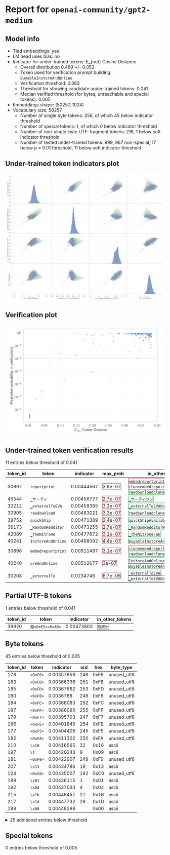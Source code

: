 # Report for `openai-community/gpt2-medium`

## Model info

* Tied embeddings: yes
* LM head uses bias: no
* Indicator for under-trained tokens: E_{out} Cosine Distance
  * Overall distribution 0.489 +/- 0.053
  * Token used for verification prompt building: `BuyableInstoreAndOnline`
  * Verification threshold: 0.383
  * Threshold for showing candidate under-trained tokens: 0.041
  * Median verified threshold (for bytes, unreachable and special tokens): 0.005
* Embeddings shape: (50257, 1024)
* Vocabulary size: 50257
  * Number of single byte tokens: 256, of which 45 below indicator threshold
  * Number of special tokens: 1, of which 0 below indicator threshold
  * Number of non-single-byte UTF-fragment tokens: 216, 1 below soft indicator threshold
  * Number of tested under-trained tokens: 999, 967 non-special, 17 below p = 0.01 threshold, 11 below soft indicator threshold

## Under-trained token indicators plot
![Indicators scatter plots](../indicators_pairplot_byid/openai_community_gpt2_medium.png)

## Verification plot
![Verification plot](../verifications_scatterplot/openai_community_gpt2_medium.png)

## Under-trained token verification results
11 entries below threshold of 0.041

|   token_id | token                        |   indicator | max_prob                                                         | in_other_tokens                                                                                                                                                                                                                                                                          |
|------------|------------------------------|-------------|------------------------------------------------------------------|------------------------------------------------------------------------------------------------------------------------------------------------------------------------------------------------------------------------------------------------------------------------------------------|
|      30897 | ````` reportprint `````      |  0.00444567 | <span style='border: 1px solid rgb(169, 68, 66);'>3.9e-07</span> | <span style='border: 1px solid rgb(169, 68, 66);'>````` embedreportprint `````</span>, <span style='border: 1px solid rgb(169, 68, 66);'>````` cloneembedreportprint `````</span>, <span style='border: 1px solid rgb(40, 167, 69);'>````` rawdownloadcloneembedreportprint `````</span> |
|      45544 | ````` ▁サーティ `````        |  0.00456727 | <span style='border: 1px solid rgb(169, 68, 66);'>2.7e-07</span> | <span style='border: 1px solid rgb(40, 167, 69);'>````` ▁サーティワン `````</span>                                                                                                                                                                                                       |
|      30212 | ````` ▁externalToEVA `````   |  0.00459385 | <span style='border: 1px solid rgb(169, 68, 66);'>3.3e-07</span> | <span style='border: 1px solid rgb(40, 167, 69);'>````` ▁externalToEVAOnly `````</span>                                                                                                                                                                                                  |
|      30905 | ````` rawdownload `````      |  0.00463021 | <span style='border: 1px solid rgb(169, 68, 66);'>3.3e-07</span> | <span style='border: 1px solid rgb(40, 167, 69);'>````` rawdownloadcloneembedreportprint `````</span>                                                                                                                                                                                    |
|      39752 | ````` quickShip `````        |  0.00471389 | <span style='border: 1px solid rgb(169, 68, 66);'>2.4e-07</span> | <span style='border: 1px solid rgb(40, 167, 69);'>````` quickShipAvailable `````</span>                                                                                                                                                                                                  |
|      36173 | ````` ▁RandomRedditor `````  |  0.00473255 | <span style='border: 1px solid rgb(169, 68, 66);'>2.7e-07</span> | <span style='border: 1px solid rgb(40, 167, 69);'>````` ▁RandomRedditorWithNo `````</span>                                                                                                                                                                                               |
|      42089 | ````` ▁TheNitrome `````      |  0.00477672 | <span style='border: 1px solid rgb(169, 68, 66);'>3.1e-07</span> | <span style='border: 1px solid rgb(40, 167, 69);'>````` ▁TheNitromeFan `````</span>                                                                                                                                                                                                      |
|      40241 | ````` InstoreAndOnline ````` |  0.00498092 | <span style='border: 1px solid rgb(169, 68, 66);'>4.4e-07</span> | <span style='border: 1px solid rgb(40, 167, 69);'>````` BuyableInstoreAndOnline `````</span>                                                                                                                                                                                             |
|      30898 | ````` embedreportprint ````` |  0.00511497 | <span style='border: 1px solid rgb(169, 68, 66);'>3.1e-07</span> | <span style='border: 1px solid rgb(169, 68, 66);'>````` cloneembedreportprint `````</span>, <span style='border: 1px solid rgb(40, 167, 69);'>````` rawdownloadcloneembedreportprint `````</span>                                                                                        |
|      40240 | ````` oreAndOnline `````     |  0.00512677 | <span style='border: 1px solid rgb(169, 68, 66);'>3e-07</span>   | <span style='border: 1px solid rgb(169, 68, 66);'>````` InstoreAndOnline `````</span>, <span style='border: 1px solid rgb(40, 167, 69);'>````` BuyableInstoreAndOnline `````</span>                                                                                                      |
|      30208 | ````` ▁externalTo `````      |  0.0234748  | <span style='border: 1px solid rgb(169, 68, 66);'>6.7e-06</span> | <span style='border: 1px solid rgb(169, 68, 66);'>````` ▁externalToEVA `````</span>, <span style='border: 1px solid rgb(40, 167, 69);'>````` ▁externalToEVAOnly `````</span>                                                                                                             |


## Partial UTF-8 tokens
1 entries below threshold of 0.041

|   token_id | token                      |   indicator | in_other_tokens                                                             |
|------------|----------------------------|-------------|-----------------------------------------------------------------------------|
|      39820 | ````` 龍<0xE5><0xA5> ````` |  0.00473803 | <span style='border: 1px solid rgb(40, 167, 69);'>````` 龍契士 `````</span> |


## Byte tokens
45 entries below threshold of 0.005

|   token_id | token              |   indicator |   ord | hex   | byte_type   |
|------------|--------------------|-------------|-------|-------|-------------|
|        178 | ````` <0xF6> ````` |  0.00357658 |   246 | 0xF6  | unused_utf8 |
|        183 | ````` <0xFB> ````` |  0.00366396 |   251 | 0xFB  | unused_utf8 |
|        185 | ````` <0xFD> ````` |  0.00367862 |   253 | 0xFD  | unused_utf8 |
|        180 | ````` <0xF8> ````` |  0.0036788  |   248 | 0xF8  | unused_utf8 |
|        184 | ````` <0xFC> ````` |  0.00368083 |   252 | 0xFC  | unused_utf8 |
|        187 | ````` <0xFF> ````` |  0.00386095 |   255 | 0xFF  | unused_utf8 |
|        179 | ````` <0xF7> ````` |  0.00395703 |   247 | 0xF7  | unused_utf8 |
|        186 | ````` <0xFE> ````` |  0.00401849 |   254 | 0xFE  | unused_utf8 |
|        177 | ````` <0xF5> ````` |  0.00404406 |   245 | 0xF5  | unused_utf8 |
|        182 | ````` <0xFA> ````` |  0.00411302 |   250 | 0xFA  | unused_utf8 |
|        210 | ````` \x16 `````   |  0.00416565 |    22 | 0x16  | ascii       |
|        197 | ````` \t `````     |  0.00420243 |     9 | 0x09  | ascii       |
|        181 | ````` <0xF9> ````` |  0.00422907 |   249 | 0xF9  | unused_utf8 |
|        207 | ````` \x13 `````   |  0.00434786 |    19 | 0x13  | ascii       |
|        124 | ````` <0xC0> ````` |  0.00435007 |   192 | 0xC0  | unused_utf8 |
|        189 | ````` \x01 `````   |  0.00436115 |     1 | 0x01  | ascii       |
|        192 | ````` \x04 `````   |  0.00437033 |     4 | 0x04  | ascii       |
|        215 | ````` \x1b `````   |  0.00446457 |    27 | 0x1B  | ascii       |
|        217 | ````` \x1d `````   |  0.00447732 |    29 | 0x1D  | ascii       |
|        188 | ````` \x00 `````   |  0.00448298 |       | 0x00  | ascii       |
<details><summary>25 additional entries below threshold</summary>

|   token_id | token              |   indicator |   ord | hex   | byte_type   |
|------------|--------------------|-------------|-------|-------|-------------|
|        205 | ````` \x11 `````   |  0.00454181 |    17 | 0x11  | ascii       |
|        221 | ````` \x7f `````   |  0.0045619  |   127 | 0x7F  | ascii       |
|        196 | ````` \x08 `````   |  0.00457859 |     8 | 0x08  | ascii       |
|        191 | ````` \x03 `````   |  0.00458455 |     3 | 0x03  | ascii       |
|        211 | ````` \x17 `````   |  0.00458777 |    23 | 0x17  | ascii       |
|        209 | ````` \x15 `````   |  0.00459915 |    21 | 0x15  | ascii       |
|        218 | ````` \x1e `````   |  0.00462502 |    30 | 0x1E  | ascii       |
|        219 | ````` \x1f `````   |  0.00462788 |    31 | 0x1F  | ascii       |
|        201 | ````` \r `````     |  0.00464106 |    13 | 0x0D  | ascii       |
|        199 | ````` \x0b `````   |  0.00464898 |    11 | 0x0B  | ascii       |
|        125 | ````` <0xC1> ````` |  0.00469691 |   193 | 0xC1  | unused_utf8 |
|        213 | ````` \x19 `````   |  0.00470841 |    25 | 0x19  | ascii       |
|        214 | ````` \x1a `````   |  0.00472432 |    26 | 0x1A  | ascii       |
|        216 | ````` \x1c `````   |  0.00474203 |    28 | 0x1C  | ascii       |
|        204 | ````` \x10 `````   |  0.00481361 |    16 | 0x10  | ascii       |
|        195 | ````` \x07 `````   |  0.00482035 |     7 | 0x07  | ascii       |
|        208 | ````` \x14 `````   |  0.00483632 |    20 | 0x14  | ascii       |
|        202 | ````` \x0e `````   |  0.00483972 |    14 | 0x0E  | ascii       |
|        200 | ````` \x0c `````   |  0.0048672  |    12 | 0x0C  | ascii       |
|        193 | ````` \x05 `````   |  0.00487089 |     5 | 0x05  | ascii       |
|        206 | ````` \x12 `````   |  0.00490856 |    18 | 0x12  | ascii       |
|        190 | ````` \x02 `````   |  0.00498682 |     2 | 0x02  | ascii       |
|        194 | ````` \x06 `````   |  0.00503385 |     6 | 0x06  | ascii       |
|        212 | ````` \x18 `````   |  0.00508702 |    24 | 0x18  | ascii       |
|        203 | ````` \x0f `````   |  0.005108   |    15 | 0x0F  | ascii       |
</details>


## Special tokens
0 entries below threshold of 0.005



